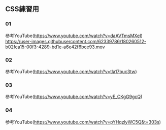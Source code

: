 ## CSS練習用
### 01
参考YouTube(https://www.youtube.com/watch?v=daAVTmsMXeI)
https://user-images.githubusercontent.com/62339786/180260512-b02fca15-00f3-4289-bd1e-a6e42f6bce93.mov



### 02
参考YouTube(https://www.youtube.com/watch?v=tla17buc3tw)


### 03
参考YouTube(https://www.youtube.com/watch?v=yE_CKgG9gcQ)


### 04
参考YouTube(https://www.youtube.com/watch?v=pYHqzlyWC5Q&t=303s)
